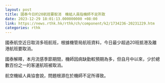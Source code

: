 ```yaml
---
layout: post
title: 國泰今日約20航班要取消　機組人員指機師不足所致
date: 2023-12-29 18:01:13.000000000 +08:00
link: https://news.rthk.hk/rthk/ch/component/k2/1734236-20231229.htm
categories: rthk
---
```


國泰航空近日取消多班航班，根據機管局航班資料，今日最少超過20班抵港及離港航班要取消。

國泰解釋，本月流感季節期間，機師因病缺勤較預期為多，但自月中以來，少於總數百份之一的客運航班被取消。

航空機組人員協會說，問題根源在於機師不足所導致。
